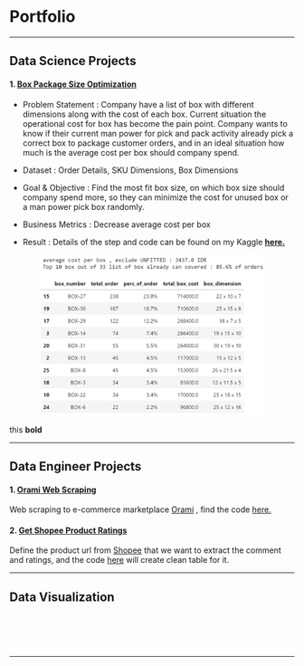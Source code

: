 # Portfolio
---
## Data Science Projects
#### 1. [Box Package Size Optimization](https://www.kaggle.com/code/anggoletomi/package-box-size-optimization)

- Problem Statement : Company have a list of box with different dimensions along with the cost of each box. Current situation the operational cost for box has become the pain point. Company wants to know if their current man power for pick and pack activity already pick a correct box to package customer orders, and in an ideal situation how much is the average cost per box should company spend.

- Dataset : Order Details, SKU Dimensions, Box Dimensions

- Goal & Objective : Find the most fit box size, on which box size should company spend more, so they can minimize the cost for unused box or a man power pick box randomly.

- Business Metrics : Decrease average cost per box

- Result : Details of the step and code can be found on my Kaggle <strong>[here.](https://www.kaggle.com/code/anggoletomi/package-box-size-optimization)</strong>

<center><img src="images/box_package_optimization_result.png?raw=true" width="400px"></center>

this <strong>bold</strong>

---
## Data Engineer Projects

#### 1. [Orami Web Scraping](https://anggoletomi.github.io/orami_web_scraping/orami_web_scraping.html)

Web scraping to e-commerce marketplace [Orami](https://www.orami.co.id/) , find the code [here.](https://anggoletomi.github.io/orami_web_scraping/orami_web_scraping.html)

#### 2. [Get Shopee Product Ratings](https://anggoletomi.github.io/get_rating_shopee/get_rating_shopee.html)

Define the product url from [Shopee](https://shopee.co.id/) that we want to extract the comment and ratings, and the code [here](https://anggoletomi.github.io/get_rating_shopee/get_rating_shopee.html) will create clean table for it.

---
## Data Visualization
<h1 align="center"><span style="color:#FFFFFF;font-weight:700;font-size:15px">
    Tableau
</span></h1>


---

